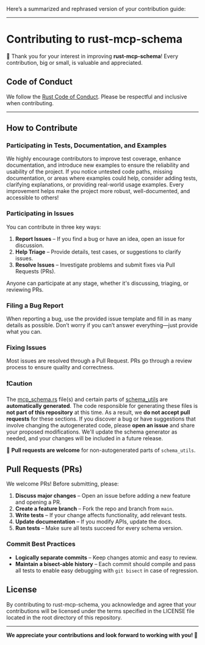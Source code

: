 Here’s a summarized and rephrased version of your contribution guide:

---

# **Contributing to rust-mcp-schema**

🎉 Thank you for your interest in improving **rust-mcp-schema**! Every contribution, big or small, is valuable and appreciated.

## **Code of Conduct**

We follow the [Rust Code of Conduct](https://www.rust-lang.org/policies/code-of-conduct). Please be respectful and inclusive when contributing.

---

## **How to Contribute**

### Participating in Tests, Documentation, and Examples

We highly encourage contributors to improve test coverage, enhance documentation, and introduce new examples to ensure the reliability and usability of the project. If you notice untested code paths, missing documentation, or areas where examples could help, consider adding tests, clarifying explanations, or providing real-world usage examples. Every improvement helps make the project more robust, well-documented, and accessible to others!

### Participating in Issues

You can contribute in three key ways:

1. **Report Issues** – If you find a bug or have an idea, open an issue for discussion.
2. **Help Triage** – Provide details, test cases, or suggestions to clarify issues.
3. **Resolve Issues** – Investigate problems and submit fixes via Pull Requests (PRs).

Anyone can participate at any stage, whether it's discussing, triaging, or reviewing PRs.

### **Filing a Bug Report**

When reporting a bug, use the provided issue template and fill in as many details as possible. Don’t worry if you can’t answer everything—just provide what you can.

### **Fixing Issues**

Most issues are resolved through a Pull Request. PRs go through a review process to ensure quality and correctness.

### ❗Caution

The [mcp_schema.rs](src/generated_schema/2024_11_05/mcp_schema.rs) file(s) and certain parts of [schema_utils](src/generated_schema/2024_11_05/schema_utils.rs#L514-L1149) are **automatically generated**. The code responsible for generating these files is **not part of this repository** at this time. As a result, we **do not accept pull requests** for these sections.
If you discover a bug or have suggestions that involve changing the autogenerated code, please **open an issue** and share your proposed modifications. We'll update the schema generator as needed, and your changes will be included in a future release.

:fist_right: **Pull requests are welcome** for non-autogenerated parts of `schema_utils`.

## **Pull Requests (PRs)**

We welcome PRs! Before submitting, please:

1. **Discuss major changes** – Open an issue before adding a new feature and opening a PR.
2. **Create a feature branch** – Fork the repo and branch from `main`.
3. **Write tests** – If your change affects functionality, add relevant tests.
4. **Update documentation** – If you modify APIs, update the docs.
5. **Run tests** – Make sure all tests succeed for every schema version.

### **Commit Best Practices**

- **Logically separate commits** – Keep changes atomic and easy to review.
- **Maintain a bisect-able history** – Each commit should compile and pass all tests to enable easy debugging with `git bisect` in case of regression.

## License

By contributing to rust-mcp-schema, you acknowledge and agree that your contributions will be licensed under the terms specified in the LICENSE file located in the root directory of this repository.

---

**We appreciate your contributions and look forward to working with you! 🚀**
